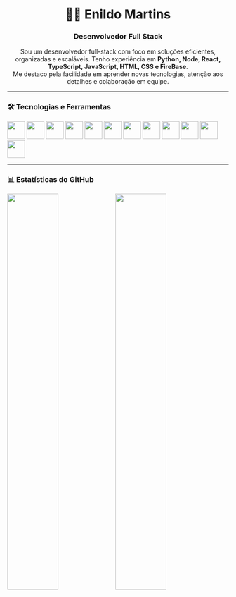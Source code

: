<!-- GitHub README personalizado -->

<h1 align="center">👨‍💻 Enildo Martins</h1>
<h3 align="center">Desenvolvedor Full Stack</h3>

<p align="center">
Sou um desenvolvedor full-stack com foco em soluções eficientes, organizadas e escaláveis. Tenho experiência em <strong>Python, Node, React, TypeScript, JavaScript, HTML, CSS e FireBase</strong>. <br>
Me destaco pela facilidade em aprender novas tecnologias, atenção aos detalhes e colaboração em equipe.
</p>

---

### 🛠️ Tecnologias e Ferramentas

<p align="left">
  <img src="https://cdn.jsdelivr.net/gh/devicons/devicon/icons/python/python-original.svg" width="40"/>
  <img src="https://cdn.jsdelivr.net/gh/devicons/devicon/icons/nodejs/nodejs-original.svg" width="40"/>
  <img src="https://cdn.jsdelivr.net/gh/devicons/devicon/icons/javascript/javascript-original.svg" width="40"/>
  <img src="https://cdn.jsdelivr.net/gh/devicons/devicon/icons/typescript/typescript-original.svg" width="40"/>
  <img src="https://cdn.jsdelivr.net/gh/devicons/devicon/icons/react/react-original.svg" width="40"/>
  <img src="https://cdn.jsdelivr.net/gh/devicons/devicon/icons/html5/html5-original.svg" width="40"/>
  <img src="https://cdn.jsdelivr.net/gh/devicons/devicon/icons/css3/css3-original.svg" width="40"/>
  <img src="https://cdn.jsdelivr.net/gh/devicons/devicon/icons/docker/docker-original.svg" width="40"/>
  <img src="https://cdn.jsdelivr.net/gh/devicons/devicon/icons/postgresql/postgresql-original.svg" width="40"/>
  <img src="https://cdn.jsdelivr.net/gh/devicons/devicon/icons/mysql/mysql-original.svg" width="40"/>
  <img src="https://cdn.jsdelivr.net/gh/devicons/devicon/icons/firebase/firebase-plain.svg" width="40"/>
  <img src="https://cdn.jsdelivr.net/gh/devicons/devicon/icons/git/git-original.svg" width="40"/>
</p>

---

### 📊 Estatísticas do GitHub

<p align="left">
  <img src="https://github-readme-stats.vercel.app/api?username=Enildo-Martins&show_icons=true&theme=dark" width="48%"/>
  <img src="https://github-readme-stats.vercel.app/api/top-langs/?username=Enildo-Martins&layout=compact&theme=dark" width="48%"/>
</p>

